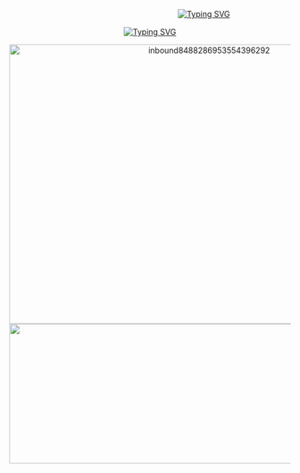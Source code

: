 <div align=center>

ㅤㅤㅤㅤㅤㅤㅤㅤㅤㅤㅤㅤㅤㅤㅤ<a href="https://git.io/typing-svg"><img src="https://readme-typing-svg.demolab.com?font=Times+New+Roman&duration=4000&pause=1000&color=2800F7&background=5CBEFF00&random=true&width=435&lines=I'd+sell+my+own+bones" alt="Typing SVG" /></a>

<a href="https://git.io/typing-svg"><img src="https://readme-typing-svg.demolab.com?font=Times+New+Roman&duration=4000&pause=1000&color=009DF7&background=5CBEFF00&random=true&width=435&lines=for+sapphire+stones+cause'+blue's+your+favorite+color." alt="Typing SVG" /></a>
  
<img width="700" height="500" alt="inbound8488286953554396292" src="https://github.com/user-attachments/assets/685475a9-8928-45ef-8eb4-f9b92b2810ac" />
<img width="1500" height="250" alt="inbound7352681567966628619" src="https://github.com/user-attachments/assets/a85818ac-0901-4231-ae3c-eba8eefd1bf9"/>

